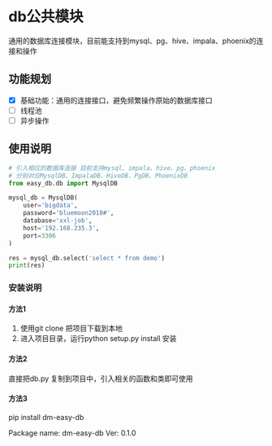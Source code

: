 # db公共模块

通用的数据库连接模块，目前能支持到mysql、pg、hive、impala、phoenix的连接和操作

## 功能规划

- [x] 基础功能：通用的连接接口，避免频繁操作原始的数据库接口
- [ ] 线程池
- [ ] 异步操作

## 使用说明

```python
# 引入相应的数据库连接 目前支持mysql、impala、hive、pg、phoenix
# 分别对应MysqlDB、ImpalaDB、HiveDB、PgDB、PhoenixDB
from easy_db.db import MysqlDB

mysql_db = MysqlDB(
    user='bigdata',
    password='bluemoon2018#',
    database='xxl-job',
    host='192.168.235.3',
    port=3306
)

res = mysql_db.select('select * from demo')
print(res)

```

### 安装说明

#### 方法1

1. 使用git clone 把项目下载到本地
2. 进入项目目录，运行python setup.py install 安装

#### 方法2

直接把db.py 复制到项目中，引入相关的函数和类即可使用

#### 方法3

pip install dm-easy-db

Package name: dm-easy-db
Ver: 0.1.0

